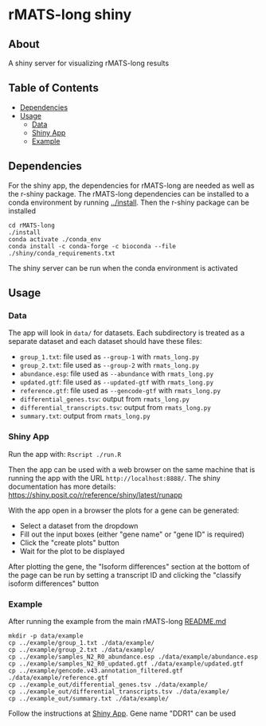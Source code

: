 # rMATS-long shiny

## About

A shiny server for visualizing rMATS-long results

## Table of Contents

* [Dependencies](#dependencies)
* [Usage](#usage)
  + [Data](#data)
  + [Shiny App](#shiny-app)
  + [Example](#example)

## Dependencies

For the shiny app, the dependencies for rMATS-long are needed as well as the r-shiny package. The rMATS-long dependencies can be installed to a conda environment by running [../install](../install). Then the r-shiny package can be installed
```
cd rMATS-long
./install
conda activate ./conda_env
conda install -c conda-forge -c bioconda --file ./shiny/conda_requirements.txt
```

The shiny server can be run when the conda environment is activated

## Usage

### Data

The app will look in `data/` for datasets. Each subdirectory is treated as a separate dataset and each dataset should have these files:

* `group_1.txt`: file used as `--group-1` with `rmats_long.py`
* `group_2.txt`: file used as `--group-2` with `rmats_long.py`
* `abundance.esp`: file used as `--abundance` with `rmats_long.py`
* `updated.gtf`: file used as `--updated-gtf` with `rmats_long.py`
* `reference.gtf`: file used as `--gencode-gtf` with `rmats_long.py`
* `differential_genes.tsv`: output from `rmats_long.py`
* `differential_transcripts.tsv`: output from `rmats_long.py`
* `summary.txt`: output from `rmats_long.py`

### Shiny App

Run the app with: `Rscript ./run.R`

Then the app can be used with a web browser on the same machine that is running the app with the URL `http://localhost:8888/`. The shiny documentation has more details: https://shiny.posit.co/r/reference/shiny/latest/runapp

With the app open in a browser the plots for a gene can be generated:
* Select a dataset from the dropdown
* Fill out the input boxes (either "gene name" or "gene ID" is required)
* Click the "create plots" button
* Wait for the plot to be displayed

After plotting the gene, the "Isoform differences" section at the bottom of the page can be run by setting a transcript ID and clicking the "classify isoform differences" button

### Example

After running the example from the main rMATS-long [README.md](../README.md)
```
mkdir -p data/example
cp ../example/group_1.txt ./data/example/
cp ../example/group_2.txt ./data/example/
cp ../example/samples_N2_R0_abundance.esp ./data/example/abundance.esp
cp ../example/samples_N2_R0_updated.gtf ./data/example/updated.gtf
cp ../example/gencode.v43.annotation_filtered.gtf ./data/example/reference.gtf
cp ../example_out/differential_genes.tsv ./data/example/
cp ../example_out/differential_transcripts.tsv ./data/example/
cp ../example_out/summary.txt ./data/example/
```

Follow the instructions at [Shiny App](#shiny-app). Gene name "DDR1" can be used
